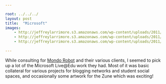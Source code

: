 ```yaml
---

root: ../../../
layout: post
title:  "Microsoft"
images:
    - http://jeffreylarrimore.s3.amazonaws.com/wp-content/uploads/2011/03/microsoft_1-website.jpg
    - http://jeffreylarrimore.s3.amazonaws.com/wp-content/uploads/2011/03/microsoft_2-logo.jpg
    - http://jeffreylarrimore.s3.amazonaws.com/wp-content/uploads/2011/03/microsoft_3-logo2.jpg
    
---
```


While consulting for [Mondo Robot](http://mondorobot.com/) and their various clients, I seemed to pick up a lot of the Microsoft Live@Edu work they had. Most of it was basic collateral for various projects for blogging networks and student social spaces, and occasionally some artwork for the Zune which was exciting!